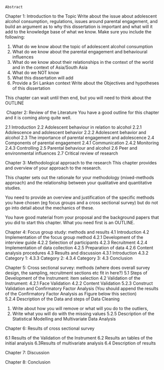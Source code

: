 

    Abstract
Chapter 1: Introduction to the Topic
Write about the issue about adolescent alcohol consumption, regulations, issues around parental engagement, and build an argument as to why this dissertation is important and what will it add to the knowledge base of what we know. Make sure you include the following:

1. What do we know about the topic of adolescent alcohol consumption
2. What do we know about the parental engagement and behavioural influences
3. What do we know about their relationships in the context of the world and in the context of Asia/South Asia
4. What do we NOT know
5. What this dissertation will add
6. Provide a Sri Lankan context
Write about the Objectives and hypotheses of this dissertation

This chapter can wait until then end, but you will need to think about the OUTLINE

 Chapter 2: Review of the Literature
You have a good outline for this chapter and it is coming along quite well.

2.1 Introduction
2.2 Adolescent behaviour in relation to alcohol
	2.2.1 Adolescence and adolescent behavior
	2.2.2 Adolescent behavior and alcohol
2.3 The importance of parental engagement and adolescence
2.4 Components of parental engagement
	2.4.1 Communication
	2.4.2 Monitoring
	2.4.3 Controlling
2.5 Parental behaviour and alcohol
2.6 Peer and environmental influences
2.7 Critical review of research


Chapter 3: Methodological approach to the research
This chapter provides and overview of your approach to the research.

This chapter sets out the rationale for your methodology (mixed-methods approach) and the relationship between your qualitative and quantitative studies.

You need to provide an overview and justification of the specific methods you have chosen (eg focus groups and a cross sectional survey) but do not go into detail about the mechanics of these.

You have good material from your proposal and the background papers that you did to start this chapter. What you need first is an OUTLINE.

Chapter 4:  Focus group study: methods and results
4.1 Introduction
4.2 Implementation of the focus group method
	4.2.1 Development of the interview guide
	4.2.2 Selection of participants
	4.2.3 Recruitment
	4.2.4 Implementation of data collection
      4.2.5 Preparation of data
	4.2.6 Content analysis procedures
4.3 Results and discussion
	4.3.1 Introduction
	4.3.2 Category 1:
	4.3.3 Category 2:
	4.3.4 Category 3:
4.3 Conclusion
	
Chapter 5:  Cross sectional survey: methods  (where does overall survey design, the sampling, recruitment sections etc fit in here?)
5.1 Steps of Development of the Instrument: item selection
      4.2 Validation of the Instrument:
      4.2.1 Face Validation
      4.2.2 Content Validation
5.2.3 Construct Validation and Confirmatory Factor Analysis
(You should append the results of the Confirmatory Factor Analysis as Figure below this section)
      5.2.4 Description of the Data and steps of Data Cleaning
1. Write about how you will remove or what will you do to the outliers,
2. Write what you will do with the missing values
	5.2.5 Description of the Statistical Modelling and Multivariate Data Analysis


Chapter 6:  Results of cross sectional survey

6.1 Results of the Validation of the Instrument
6.2 Results an tables of the initial analysis
6.3Results of multivariate analysis
6.4 Description of results

Chapter 7:  Discussion


Chapter 8: Conclusion
    
    
    